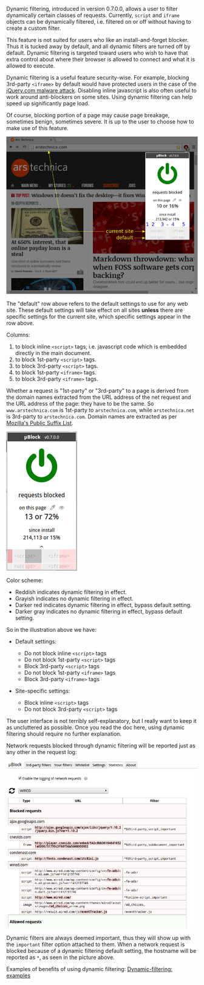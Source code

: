 Dynamic filtering, introduced in version 0.7.0.0, allows a user to filter dynamically certain classes of requests. Currently, `script` and `iframe` objects can be dynamically filtered, i.e. filtered on or off without having to create a custom filter.

This feature is not suited for users who like an install-and-forget blocker. Thus it is tucked away by default, and all dynamic filters are turned off by default. Dynamic filtering is targeted toward users who wish to have that extra control about where their browser is allowed to connect and what it is allowed to execute.

Dynamic filtering is a useful feature security-wise. For example, blocking 3rd-party `<iframe>` by default would have protected users in the case of the [jQuery.com malware attack](http://www.riskiq.com/resources/blog/jquerycom-malware-attack-puts-privileged-enterprise-it-accounts-risk). Disabling inline javascript is also often useful to work around anti-blockers on some sites. Using dynamic filtering can help speed up significantly page load.

Of course, blocking portion of a page may cause page breakage, sometimes benign, sometimes severe. It is up to the user to choose how to make use of this feature.

![Figure 1](https://raw.githubusercontent.com/gorhill/uBlock/master/doc/img/dynamic-filtering-1.png)

The "default" row above refers to the default settings to use for any web site. These default settings will take effect on all sites **unless** there are specific settings for the current site, which specific settings appear in the row above.

Columns:

1. to block inline `<script>` tags, i.e. javascript code which is embedded directly in the main document.
2. to block 1st-party `<script>` tags.
3. to block 3rd-party `<script>` tags.
4. to block 1st-party `<iframe>` tags.
5. to block 3rd-party `<iframe>` tags.

Whether a request is "1st-party" or "3rd-party" to a page is derived from the domain names extracted from the URL address of the net request and the URL address of the page: they have to be the same. So `www.arstechnica.com` is 1st-party to `arstechnica.com`, while `arstechnica.net` is 3rd-party to `arstechnica.com`. Domain names are extracted as per [Mozilla's Public Suffix List](https://publicsuffix.org/).

![Figure 2](https://raw.githubusercontent.com/gorhill/uBlock/master/doc/img/dynamic-filtering-2.png)

Color scheme:

- Reddish indicates dynamic filtering in effect.
- Grayish indicates no dynamic filtering in effect.
- Darker red indicates dynamic filtering in effect, bypass default setting.
- Darker gray indicates no dynamic filtering in effect, bypass default setting.

So in the illustration above we have:

- Default settings:
    - Do not block inline `<script>` tags
    - Do not block 1st-party `<script>` tags
    - Block 3rd-party `<script>` tags
    - Do not block 1st-party `<iframe>` tags
    - Block 3rd-party `<iframe>` tags

- Site-specific settings:
    - Block inline `<script>` tags
    - Do not block 3rd-party `<script>` tags

The user interface is not terribly self-explanatory, but I really want to keep it as uncluttered as possible. Once you read the doc here, using dynamic filtering should require no further explanation.

Network requests blocked through dynamic filtering will be reported just as any other in the request log:

![Figure 3](https://raw.githubusercontent.com/gorhill/uBlock/master/doc/img/dynamic-filtering-3.png)

Dynamic filters are always deemed important, thus they will show up with the `important` filter option attached to them. When a network request is blocked because of a dynamic filtering default setting, the hostname will be reported as `*`, as seen in the picture above.

Examples of benefits of using dynamic filtering: [Dynamic-filtering: examples](https://github.com/gorhill/uBlock/wiki/Dynamic-filtering---examples)